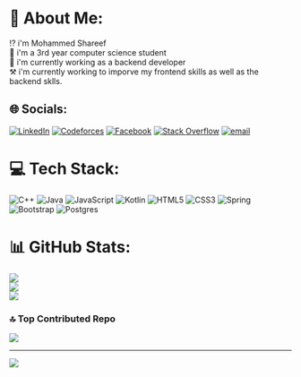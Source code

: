 # 💫 About Me:
⁉️ i'm Mohammed Shareef<br>📘 i'm a 3rd year computer science student<br>🏢 i'm currently working as a backend developer<br>⚒️ i'm currently working to imporve my frontend skills as well as the backend sklls.<br>


## 🌐 Socials:
[![LinkedIn](https://img.shields.io/badge/LinkedIn-%230077B5.svg?logo=linkedin&logoColor=white)](https://linkedin.com/in/https://www.linkedin.com/in/mmoshareef/)
[![Codeforces](https://img.shields.io/badge/Codeforces-blue?style=flat-square&labelColor=blue&logo=codeforces&logoColor=white)](https://codeforces.com/profile/mohammed_shareef)
[![Facebook](https://img.shields.io/badge/Facebook-%231877F2.svg?logo=Facebook&logoColor=white)](https://facebook.com/https://facebook.com/mhmd.alshryf.85000)  [![Stack Overflow](https://img.shields.io/badge/-Stackoverflow-FE7A16?logo=stack-overflow&logoColor=white)](https://stackoverflow.com/users/27357117) [![email](https://img.shields.io/badge/Email-D14836?logo=gmail&logoColor=white)](mailto:mohammdshariffethi@gmail.com) 

# 💻 Tech Stack:
![C++](https://img.shields.io/badge/c++-%2300599C.svg?style=for-the-badge&logo=c%2B%2B&logoColor=white) ![Java](https://img.shields.io/badge/java-%23ED8B00.svg?style=for-the-badge&logo=openjdk&logoColor=white) ![JavaScript](https://img.shields.io/badge/javascript-%23323330.svg?style=for-the-badge&logo=javascript&logoColor=%23F7DF1E) ![Kotlin](https://img.shields.io/badge/kotlin-%237F52FF.svg?style=for-the-badge&logo=kotlin&logoColor=white) ![HTML5](https://img.shields.io/badge/html5-%23E34F26.svg?style=for-the-badge&logo=html5&logoColor=white) ![CSS3](https://img.shields.io/badge/css3-%231572B6.svg?style=for-the-badge&logo=css3&logoColor=white) ![Spring](https://img.shields.io/badge/spring-%236DB33F.svg?style=for-the-badge&logo=spring&logoColor=white) ![Bootstrap](https://img.shields.io/badge/bootstrap-%238511FA.svg?style=for-the-badge&logo=bootstrap&logoColor=white) ![Postgres](https://img.shields.io/badge/postgres-%23316192.svg?style=for-the-badge&logo=postgresql&logoColor=white)
# 📊 GitHub Stats:
![](https://github-readme-stats.vercel.app/api?username=MMohammedShareeff&theme=dark&hide_border=false&include_all_commits=false&count_private=true)<br/>
![](https://nirzak-streak-stats.vercel.app/?user=MMohammedShareeff&theme=dark&hide_border=false)<br/>
![](https://github-readme-stats.vercel.app/api/top-langs/?username=MMohammedShareeff&theme=dark&hide_border=false&include_all_commits=false&count_private=true&layout=compact)

### 🔝 Top Contributed Repo
![](https://github-contributor-stats.vercel.app/api?username=MMohammedShareeff&limit=5&theme=dark&combine_all_yearly_contributions=true)

---
[![](https://visitcount.itsvg.in/api?id=MMohammedShareeff&icon=0&color=0)](https://visitcount.itsvg.in)

<!-- Proudly created with GPRM ( https://gprm.itsvg.in ) -->
